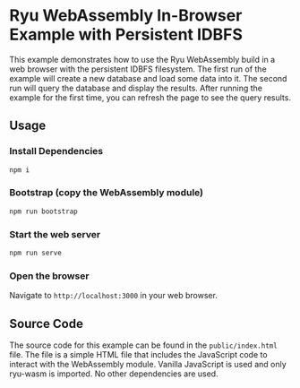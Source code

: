 # Ryu WebAssembly In-Browser Example with Persistent IDBFS
This example demonstrates how to use the Ryu WebAssembly build in a web browser with the persistent IDBFS filesystem. The first run of the example will create a new database and load some data into it. The second run will query the database and display the results. After running the example for the first time, you can refresh the page to see the query results.

## Usage
### Install Dependencies
```bash
npm i
```

### Bootstrap (copy the WebAssembly module)
```bash
npm run bootstrap
```

### Start the web server
```bash
npm run serve
```

### Open the browser
Navigate to `http://localhost:3000` in your web browser.

## Source Code
The source code for this example can be found in the `public/index.html` file. The file is a simple HTML file that includes the JavaScript code to interact with the WebAssembly module. Vanilla JavaScript is used and only ryu-wasm is imported. No other dependencies are used.
